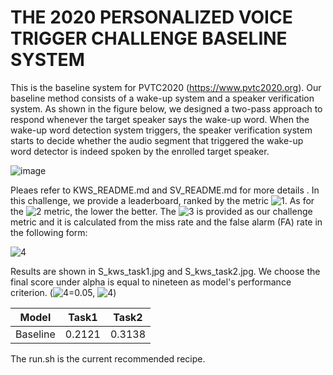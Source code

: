# THE 2020 PERSONALIZED VOICE TRIGGER CHALLENGE BASELINE SYSTEM

This is the baseline system for PVTC2020 (https://www.pvtc2020.org).
Our baseline method consists of a wake-up system and a speaker verification system. As shown in the figure below, we designed a two-pass approach to respond whenever the target speaker says the wake-up word. When the wake-up word detection system triggers, the speaker verification system starts to decide whether the audio segment that triggered the wake-up word detector is indeed spoken by the enrolled target speaker.

![image](https://github.com/jiay7/THE-2020-PERSONALIZED-VOICE-TRIGGER-CHALLENGE-BASELINE-SYSTEM/blob/master/wake_sv.png)

Pleaes refer to KWS_README.md and SV_README.md for more details
.
In this challenge, we provide a leaderboard, ranked by the metric ![1](http://latex.codecogs.com/svg.latex?score_{wake-up}). As for the ![2](http://latex.codecogs.com/svg.latex?score_{wake-up}) metric, the lower the better. The ![3](http://latex.codecogs.com/svg.latex?score_{wake-up}) is provided as our challenge metric and it is calculated from the miss rate and the false alarm (FA) rate in the following form:

![4](http://latex.codecogs.com/svg.latex?\begin{equation}score_{wake-up}=Miss+alpha*FA\end{equation})

Results are shown in S_kws_task1.jpg and S_kws_task2.jpg.  We choose the final score under alpha is equal to nineteen as model's performance criterion. (![4](http://latex.codecogs.com/svg.latex?p_{target})=0.05, ![4](http://latex.codecogs.com/svg.latex?\begin{equation}score_{wake-up}=(p_{target}*Miss+(1-p_{target})*FA)*20\end{equation}))

| Model | Task1 | Task2 |
| :----:| :----: | :----: |
| Baseline | 0.2121 | 0.3138 |

The run.sh is the current recommended recipe.





